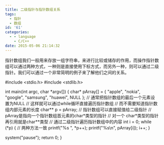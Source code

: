 ```yaml
---
title: 二级指针与指针数组关系
tags:
  - 指针
  - 数组
id: '61'
categories:
  - - language
    - C/C++
date: 2015-05-06 21:14:32
---
```


指针数组我们一般用来存放一组字符串，来进行比较或储存的作用，而操作指针数组可以通过两种方式，一种则是直接使用下标方式，而另外一种，则可以通过二级指针。我们可以通过一个非常简明的例子来了解他们之间的关系。
<!-- more -->
#include <stdio.h>
#include <stdlib.h>

int main(int argc, char \*argv\[\])
{
char\* pArray\[\] = { "apple", "nokia", "google", "samsung", "huawei", NULL };
// 通常把指针数组的最后一个元素设置为NULL
// 这样就可以通过while循环直接遍历指针数组
// 而不需要知道指针数组内部元素的长度
char\*\* p = pArray;
// 指针数组可以直接赋值给二级指针
// pArray是指向一个指针数组首元素的char\*类型的指针
// 对一个 char\*类型的指针再引用就是char\*\*类型
// 通过二级指针遍历指针数组中的内容
int i = 0;
while (\*p)
{
// 两种方法一致
printf("%s ", \*p++);
printf("%s\\n", pArray\[i\]);
i++;
}

system("pause");
return 0;
}